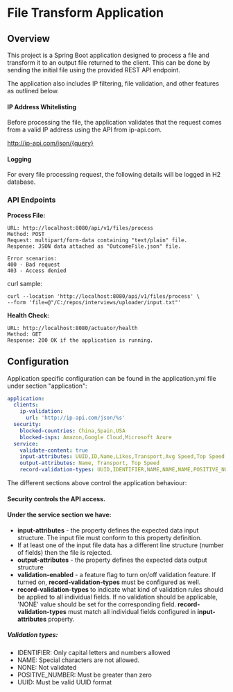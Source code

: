 # File Transform Application

## Overview

This project is a Spring Boot application designed to process a file and transform it to an output file returned to the client.
This can be done by sending the initial file using the provided REST API endpoint.

The application also includes IP filtering, file validation, and other features as outlined below. 

#### IP Address Whitelisting

Before processing the file, the application validates that the request comes from a valid IP address using the API from ip-api.com.

http://ip-api.com/json/{query}

#### Logging

For every file processing request, the following details will be logged in H2 database.

### API Endpoints

**Process File:**

    URL: http://localhost:8080/api/v1/files/process
    Method: POST
    Request: multipart/form-data containing "text/plain" file.
    Response: JSON data attached as "OutcomeFile.json" file.
    
    Error scenarios:
    400 - Bad request
    403 - Access denied

curl sample:

    curl --location 'http://localhost:8080/api/v1/files/process' \
    --form 'file=@"/C:/repos/interviews/uploader/input.txt"'


**Health Check:**

    URL: http://localhost:8080/actuator/health
    Method: GET
    Response: 200 OK if the application is running.

## Configuration

Application specific configuration can be found in the application.yml file under section "application":

```yaml
application:
  clients:
    ip-validation:
      url: 'http://ip-api.com/json/%s'
  security:
    blocked-countries: China,Spain,USA
    blocked-isps: Amazon,Google Cloud,Microsoft Azure
  service:
    validate-content: true
    input-attributes: UUID,ID,Name,Likes,Transport,Avg Speed,Top Speed
    output-attributes: Name, Transport, Top Speed
    record-validation-types: UUID,IDENTIFIER,NAME,NAME,NAME,POSITIVE_NUMBER,POSITIVE_NUMBER
```
The different sections above control the application behaviour:
#### Security controls the API access.
#### Under the service section we have:
- **input-attributes** - the property defines the expected data input structure. 
The input file must conform to this property definition. 
- If at least one of the input file data has a different line structure (number of fields) then the file is rejected.
- **output-attributes** - the property defines the expected data output structure
- **validation-enabled** - a feature flag to turn on/off validation feature. If turned on, 
**record-validation-types** must be configured as well.
- **record-validation-types** to indicate what kind of validation rules should be applied to all individual fields.
If no validation should be applicable, 'NONE' value should be set for the corresponding field.
**record-validation-types** must match all individual fields configured in **input-attributes** property.

##### Validation types:
- IDENTIFIER: Only capital letters and numbers allowed
- NAME: Special characters are not allowed.
- NONE: Not validated
- POSITIVE_NUMBER: Must be greater than zero
- UUID: Must be valid UUID format
